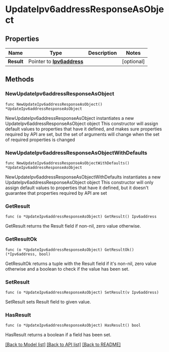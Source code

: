 # UpdateIpv6addressResponseAsObject

## Properties

Name | Type | Description | Notes
------------ | ------------- | ------------- | -------------
**Result** | Pointer to [**Ipv6address**](Ipv6address.md) |  | [optional] 

## Methods

### NewUpdateIpv6addressResponseAsObject

`func NewUpdateIpv6addressResponseAsObject() *UpdateIpv6addressResponseAsObject`

NewUpdateIpv6addressResponseAsObject instantiates a new UpdateIpv6addressResponseAsObject object
This constructor will assign default values to properties that have it defined,
and makes sure properties required by API are set, but the set of arguments
will change when the set of required properties is changed

### NewUpdateIpv6addressResponseAsObjectWithDefaults

`func NewUpdateIpv6addressResponseAsObjectWithDefaults() *UpdateIpv6addressResponseAsObject`

NewUpdateIpv6addressResponseAsObjectWithDefaults instantiates a new UpdateIpv6addressResponseAsObject object
This constructor will only assign default values to properties that have it defined,
but it doesn't guarantee that properties required by API are set

### GetResult

`func (o *UpdateIpv6addressResponseAsObject) GetResult() Ipv6address`

GetResult returns the Result field if non-nil, zero value otherwise.

### GetResultOk

`func (o *UpdateIpv6addressResponseAsObject) GetResultOk() (*Ipv6address, bool)`

GetResultOk returns a tuple with the Result field if it's non-nil, zero value otherwise
and a boolean to check if the value has been set.

### SetResult

`func (o *UpdateIpv6addressResponseAsObject) SetResult(v Ipv6address)`

SetResult sets Result field to given value.

### HasResult

`func (o *UpdateIpv6addressResponseAsObject) HasResult() bool`

HasResult returns a boolean if a field has been set.


[[Back to Model list]](../README.md#documentation-for-models) [[Back to API list]](../README.md#documentation-for-api-endpoints) [[Back to README]](../README.md)


